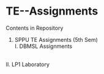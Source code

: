 # TE--Assignments 
Contents in Repository
1. SPPU TE Assignments (5th Sem) <br>
  I. DBMSL Assignments
  <br>
  II. LP1 Laboratory
  
